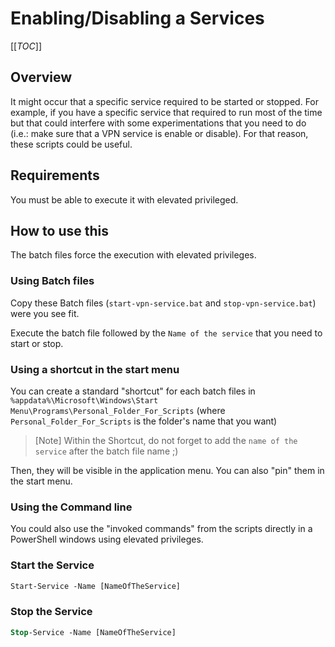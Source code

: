 # Enabling/Disabling a Services

[[_TOC_]]

## Overview

It might occur that a specific service required to be started or stopped. For example, if you have a specific service that required to run most of the time but that could interfere with some experimentations that you need to do (i.e.: make sure that a VPN service is enable or disable). For that reason, these scripts could be useful.

## Requirements

You must be able to execute it with elevated privileged.

## How to use this

The batch files force the execution with elevated privileges.

### Using Batch files

Copy these Batch files (`start-vpn-service.bat` and `stop-vpn-service.bat`) were you see fit.

Execute the batch file followed by the `Name of the service` that you need to start or stop.

### Using a shortcut in the start menu

You can create a standard "shortcut" for each batch files in `%appdata%\Microsoft\Windows\Start Menu\Programs\Personal_Folder_For_Scripts` (where `Personal_Folder_For_Scripts` is the folder's name that you want)

> [Note]
> Within the Shortcut, do not forget to add the `name of the service` after the batch file name ;)

Then, they will be visible in the application menu. You can also "pin" them in the start menu.

### Using the Command line

You could also use the "invoked commands" from the scripts directly in a PowerShell windows using elevated privileges.

### Start the Service

```ps
Start-Service -Name [NameOfTheService]
```

### Stop the Service

```ps
Stop-Service -Name [NameOfTheService]
```
